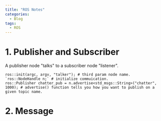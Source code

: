 ```yaml
---
title: "ROS Notes"
categories:
  - Blog
tags:
  - ROS
---
```

# 1. Publisher and Subscriber
A publisher node "talks" to a subscriber node "listener".
```
ros::init(argc, argv, "talker"); # third param node name.
`ros::NodeHandle n;` # initialize commuication.
ros::Publisher chatter_pub = n.advertise<std_msgs::String>("chatter", 1000); # advertise() function tells you how you want to publish on a given topic name.

```


# 2. Message